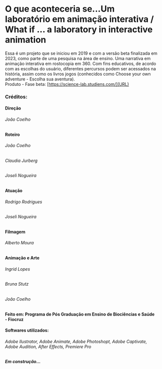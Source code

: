 # O que aconteceria se...Um laboratório em animação interativa /  What if ... a laboratory in interactive animation 

Essa é um projeto que se iniciou em 2019 e com a versão beta finalizada em 2023, como parte de uma pesquisa na área de ensino. Uma narrativa em animação interativa em rostocopia em 360. 
Com fins educativos, de acordo com as escolhas do usuário, diferentes percursos podem ser acessados na história, assim como os livros jogos (conhecidos como Choose your own adventure - Escolha sua aventura).
<br>
Produto - Fase beta: [https://science-lab.studiens.com/](URL)

### Créditos: 
#### Direção 
###### João Coelho 

#### Roteiro 
###### João Coelho
###### Claudia Jurberg 
###### Joseli Nogueira

#### Atuação 
###### Rodrigo Rodrigues 
###### Joseli Nogueira  

#### Filmagem 
###### Alberto Moura

#### Animação e Arte
###### Ingrid Lopes 
###### Bruna Stutz 
###### João Coelho 

#### Feito em: Programa de Pós Graduação em Ensino de Biociências e Saúde - Fiocruz

#### Softwares utilizados:
###### Adobe Ilustrator, Adobe Animate, Adobe Photoshopt, Adobe Captivate, Adobe Audition, After Effects, Premiere Pro

##### Em construção...




